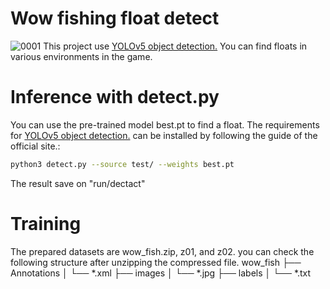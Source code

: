 # Wow fishing float detect

![0001](https://user-images.githubusercontent.com/60419530/122636445-431e0200-d124-11eb-957e-4c808863351f.jpg)
This project use [YOLOv5 object detection.](https://github.com/ultralytics/yolov5) You can find floats in various environments in the game.

# Inference with detect.py
You can use the pre-trained model best.pt to find a float. The requirements for [YOLOv5 object detection.](https://github.com/ultralytics/yolov5) can be installed by following the guide of the official site.:
```bash
python3 detect.py --source test/ --weights best.pt
```
    
The result save on "run/dectact"

# Training
The prepared datasets are wow_fish.zip, z01, and z02. you can check the following structure after unzipping the compressed file. 
    wow_fish
    ├── Annotations
    │   └── *.xml
    ├── images
    │   └── *.jpg
    ├── labels
    │   └── *.txt
